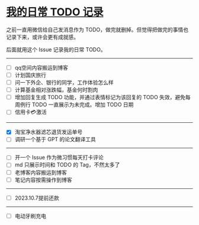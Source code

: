 # [我的日常 TODO 记录](https://github.com/zzy131250/gitblog/issues/11)

之前一直用微信给自己发消息作为 TODO，做完就删掉。但觉得把做完的事情也记录下来，或许会更有成就感。

后面就用这个 Issue 记录我的日常 TODO。

---

- [ ] qq空间内容搬运到博客
- [ ] 计划国庆旅行
- [ ] 问一下外企、银行的同学，工作体验怎么样
- [ ] 计算基金相对涨跌幅，基金何时割肉
- [ ] 增加回复生成 TODO 功能，并通过表情标记为该回复的 TODO 失效，避免每周例行 TODO 一直展示为未完成。增加 TODO 日期
- [ ] 信用卡💳激活

---

- [x] 淘宝净水器滤芯退货发运单号
- [ ] 调研一个基于 GPT 的论文翻译工具

---

- [ ] 开一个 Issue 作为微习惯每天打卡评论
- [ ] md 只展示时间和 TODO 的 Tag，不然太多了
- [ ] 老博客内容搬运到博客
- [ ] 笔记内容按需操作到博客

---

- [ ] 2023.10.7提前还款

---

- [ ] 电动牙刷充电